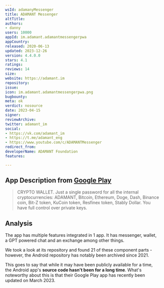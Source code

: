 ```yaml
---
wsId: adamanyMessenger
title: ADAMANT Messenger
altTitle: 
authors:
- danny
users: 10000
appId: im.adamant.adamantmessengerpwa
appCountry: 
released: 2020-06-13
updated: 2023-12-26
version: 4.4.0.0
stars: 4.1
ratings: 
reviews: 14
size: 
website: https://adamant.im
repository: 
issue: 
icon: im.adamant.adamantmessengerpwa.png
bugbounty: 
meta: ok
verdict: nosource
date: 2023-04-15
signer: 
reviewArchive: 
twitter: adamant_im
social:
- https://vk.com/adamant_im
- https://t.me/adamant_eng
- https://www.youtube.com/c/ADAMANTMessenger
redirect_from: 
developerName: ADAMANT Foundation
features: 

---
```


## App Description from [Google Play](https://play.google.com/store/apps/details?id=im.adamant.adamantmessengerpwa) 

> CRYPTO WALLET. Just a single password for all the internal cryptocurrencies: ADAMANT, Bitcoin, Ethereum, Doge, Dash, Binance coin, Bit-Z token, KuCoin token, Resfinex token, Stably Dollar. You have full control over private keys.

## Analysis 

The app has multiple features integrated in 1 app. It has messenger, wallet, a GPT powered chat and an exchange among other things. 

We took a look at its repository and found 21 of these component parts - however, the Android repository has notably been archived since 2021. 

This goes to say that while it may have been publicly available for a time, the Android app's **source code hasn't been for a long time**. What's noteworthy about this is that their Google Play app has recently been updated on March 2023.


